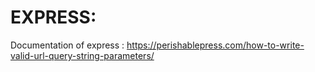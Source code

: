 # EXPRESS:
Documentation of express : https://perishablepress.com/how-to-write-valid-url-query-string-parameters/